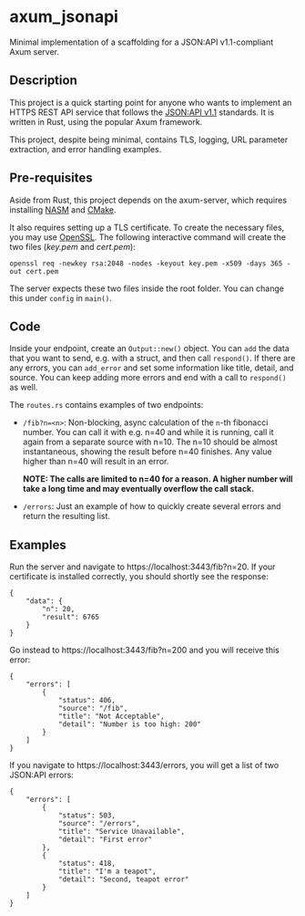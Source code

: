 # axum_jsonapi
Minimal implementation of a scaffolding for a JSON:API v1.1-compliant Axum server.

## Description

This project is a quick starting point for anyone who wants to implement an HTTPS REST API service that follows the [JSON:API v1.1](jsonapi.org) standards. It is written in Rust, using the popular Axum framework.

This project, despite being minimal, contains TLS, logging, URL parameter extraction, and error handling examples.

## Pre-requisites

Aside from Rust, this project depends on the axum-server, which requires installing [NASM](https://nasm.us/) and [CMake](cmake.org).

It also requires setting up a TLS certificate. To create the necessary files, you may use [OpenSSL](openssl.org). The following interactive command will create the two files (*key.pem* and *cert.pem*):

    openssl req -newkey rsa:2048 -nodes -keyout key.pem -x509 -days 365 -out cert.pem

The server expects these two files inside the root folder. You can change this under `config` in `main()`.

## Code
Inside your endpoint, create an `Output::new()` object. You can `add` the data that you want to send, e.g. with a struct, and then call `respond()`. If there are any errors, you can `add_error` and set some information like title, detail, and source. You can keep adding more errors and end with a call to `respond()` as well.

The `routes.rs` contains examples of two endpoints:

* `/fib?n=<n>`: Non-blocking, async calculation of the `n`-th fibonacci number. You can call it with e.g. n=40 and while it is running, call it again from a separate source with n=10. The n=10 should be almost instantaneous, showing the result before n=40 finishes.
Any value higher than n=40 will result in an error.

   **NOTE: The calls are limited to n=40 for a reason. A higher number will take a long time and may eventually overflow the call stack.** 
* `/errors`: Just an example of how to quickly create several errors and return the resulting list.

## Examples

Run the server and navigate to https://localhost:3443/fib?n=20. If your certificate is installed correctly, you should shortly see the response:

    {
        "data": {
            "n": 20,
            "result": 6765
        }
    }

Go instead to https://localhost:3443/fib?n=200 and you will receive this error:

    {
        "errors": [
            {
                "status": 406,
                "source": "/fib",
                "title": "Not Acceptable",
                "detail": "Number is too high: 200"
            }
        ]
    }

If you navigate to https://localhost:3443/errors, you will get a list of two JSON:API errors:

    {
        "errors": [
            {
                "status": 503,
                "source": "/errors",
                "title": "Service Unavailable",
                "detail": "First error"
            },
            {
                "status": 418,
                "title": "I'm a teapot",
                "detail": "Second, teapot error"
            }
        ]
    }
